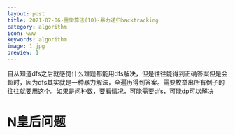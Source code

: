 ```yaml
---
layout: post
title: 2021-07-06-重学算法(10)-暴力递归backtracking
category: algorithm
icon: www
keywords: algorithm
image: 1.jpg
preview: 1
---
```

自从知道dfs之后就感觉什么难题都能用dfs解决，但是往往能得到正确答案但是会超时，因为dfs其实就是一种暴力解法，全遍历得到答案。需要枚举出所有例子的往往就要用这个。如果是问种数，要看情况，可能需要dfs，可能dp可以解决
# N皇后问题